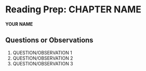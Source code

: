 # Reading Prep: CHAPTER NAME

#### YOUR NAME

## Questions or Observations

1. QUESTION/OBSERVATION 1
2. QUESTION/OBSERVATION 2
3. QUESTION/OBSERVATION 3

